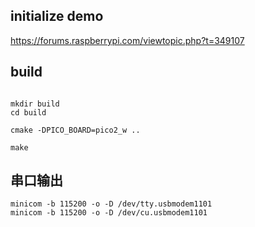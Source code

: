 

## initialize demo

https://forums.raspberrypi.com/viewtopic.php?t=349107


## build

```shell

mkdir build
cd build

cmake -DPICO_BOARD=pico2_w ..

make
```

## 串口输出

```shell
minicom -b 115200 -o -D /dev/tty.usbmodem1101
minicom -b 115200 -o -D /dev/cu.usbmodem1101
```
